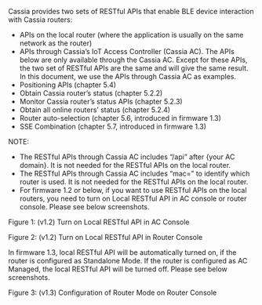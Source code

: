 Cassia provides two sets of RESTful APIs that enable BLE device interaction with Cassia
routers:
  * APIs on the local router (where the application is usually on the same network as the
router)
  * APIs through Cassia’s IoT Access Controller (Cassia AC).
The APIs below are only available through the Cassia AC. Except for these APIs, the two set
of RESTful APIs are the same and will give the same result. In this document, we use the
APIs through Cassia AC as examples.
  * Positioning APIs (chapter 5.4)
  * Obtain Cassia router’s status (chapter 5.2.2)
  * Monitor Cassia router’s status APIs (chapter 5.2.3)
  * Obtain all online routers’ status (chapter 5.2.4)
  * Router auto-selection (chapter 5.6, introduced in firmware 1.3)
  * SSE Combination (chapter 5.7, introduced in firmware 1.3)

NOTE:
  * The RESTful APIs through Cassia AC includes “/api” after {your AC domain}. It is not
needed for the RESTful APIs on the local router.
  * The RESTful APIs through Cassia AC includes “mac=<mac>” to identify which router is
used. It is not needed for the RESTful APIs on the local router.
  * For firmware 1.2 or below, if you want to use RESTful APIs on the local routers, you
need to turn on Local RESTful API in AC console or router console. Please see below
screenshots.

Figure 1: (v1.2) Turn on Local RESTful API in AC Console

Figure 2: (v1.2) Turn on Local RESTful API in Router Console

In firmware 1.3, local RESTful API will be automatically turned on, if the router is
configured as Standalone Mode. If the router is configured as AC Managed, the local
RESTful API will be turned off. Please see below screenshots.

Figure 3: (v1.3) Configuration of Router Mode on Router Console
